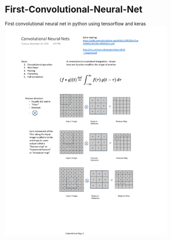 # First-Convolutional-Neural-Net
First convolutional neural net in python using tensorflow and keras
![Notes1](./Convolution_Page_1.png)
